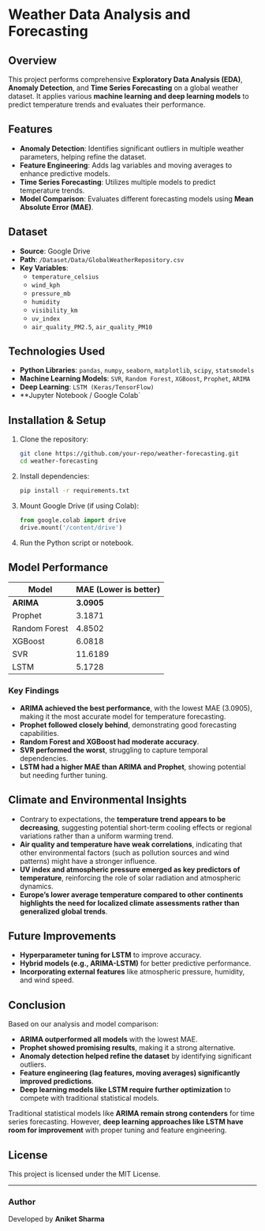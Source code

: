# Weather Data Analysis and Forecasting

## Overview

This project performs comprehensive **Exploratory Data Analysis (EDA)**, **Anomaly Detection**, and **Time Series Forecasting** on a global weather dataset. It applies various **machine learning and deep learning models** to predict temperature trends and evaluates their performance.

## Features

- **Anomaly Detection**: Identifies significant outliers in multiple weather parameters, helping refine the dataset.
- **Feature Engineering**: Adds lag variables and moving averages to enhance predictive models.
- **Time Series Forecasting**: Utilizes multiple models to predict temperature trends.
- **Model Comparison**: Evaluates different forecasting models using **Mean Absolute Error (MAE)**.

## Dataset

- **Source**: Google Drive
- **Path**: `/Dataset/Data/GlobalWeatherRepository.csv`
- **Key Variables**:
  - `temperature_celsius`
  - `wind_kph`
  - `pressure_mb`
  - `humidity`
  - `visibility_km`
  - `uv_index`
  - `air_quality_PM2.5`, `air_quality_PM10`

## Technologies Used

- **Python Libraries**: `pandas`, `numpy`, `seaborn`, `matplotlib`, `scipy`, `statsmodels`
- **Machine Learning Models**: `SVR`, `Random Forest`, `XGBoost`, `Prophet`, `ARIMA`
- **Deep Learning**: `LSTM (Keras/TensorFlow)`
- **Jupyter Notebook / Google Colab`

## Installation & Setup

1. Clone the repository:
   ```bash
   git clone https://github.com/your-repo/weather-forecasting.git
   cd weather-forecasting
   ```
2. Install dependencies:
   ```bash
   pip install -r requirements.txt
   ```
3. Mount Google Drive (if using Colab):
   ```python
   from google.colab import drive
   drive.mount('/content/drive')
   ```
4. Run the Python script or notebook.

## Model Performance

| Model         | MAE (Lower is better) |
| ------------- | --------------------- |
| **ARIMA**     | **3.0905**            |
| Prophet       | 3.1871                |
| Random Forest | 4.8502                |
| XGBoost       | 6.0818                |
| SVR           | 11.6189               |
| LSTM          | 5.1728                |

### Key Findings

- **ARIMA achieved the best performance**, with the lowest MAE (3.0905), making it the most accurate model for temperature forecasting.
- **Prophet followed closely behind**, demonstrating good forecasting capabilities.
- **Random Forest and XGBoost had moderate accuracy**.
- **SVR performed the worst**, struggling to capture temporal dependencies.
- **LSTM had a higher MAE than ARIMA and Prophet**, showing potential but needing further tuning.

## Climate and Environmental Insights

- Contrary to expectations, the **temperature trend appears to be decreasing**, suggesting potential short-term cooling effects or regional variations rather than a uniform warming trend.
- **Air quality and temperature have weak correlations**, indicating that other environmental factors (such as pollution sources and wind patterns) might have a stronger influence.
- **UV index and atmospheric pressure emerged as key predictors of temperature**, reinforcing the role of solar radiation and atmospheric dynamics.
- **Europe’s lower average temperature compared to other continents highlights the need for localized climate assessments rather than generalized global trends**.

## Future Improvements

- **Hyperparameter tuning for LSTM** to improve accuracy.
- **Hybrid models (e.g., ARIMA-LSTM)** for better predictive performance.
- **Incorporating external features** like atmospheric pressure, humidity, and wind speed.

## Conclusion

Based on our analysis and model comparison:

- **ARIMA outperformed all models** with the lowest MAE.
- **Prophet showed promising results**, making it a strong alternative.
- **Anomaly detection helped refine the dataset** by identifying significant outliers.
- **Feature engineering (lag features, moving averages) significantly improved predictions**.
- **Deep learning models like LSTM require further optimization** to compete with traditional statistical models.

Traditional statistical models like **ARIMA remain strong contenders** for time series forecasting. However, **deep learning approaches like LSTM have room for improvement** with proper tuning and feature engineering.

## License

This project is licensed under the MIT License.

---

### Author

Developed by **Aniket Sharma**
